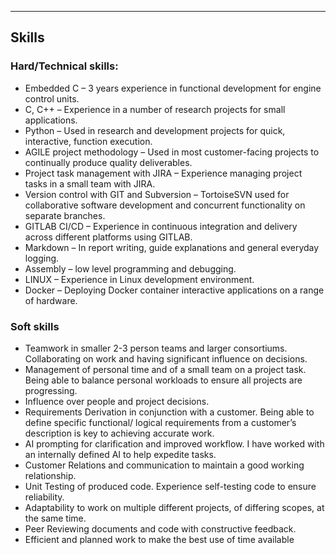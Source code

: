 ***
## Skills

### Hard/Technical skills:

+ Embedded C – 3 years experience in functional development for engine control units.
+ C, C++ – Experience in a number of research projects for small applications.
+ Python – Used in research and development projects for quick, interactive, function execution.
+ AGILE project methodology – Used in most customer-facing projects to continually produce quality deliverables.
+ Project task management with  JIRA – Experience managing project tasks in a small team with JIRA.
+ Version control with GIT and Subversion – TortoiseSVN used for collaborative software development and concurrent functionality on separate branches.
+ GITLAB CI/CD – Experience in continuous integration and delivery across different platforms using GITLAB.
+ Markdown – In report writing, guide explanations and general everyday logging.
+ Assembly – low level programming and debugging.
+ LINUX – Experience in Linux development environment.
+ Docker – Deploying Docker container interactive applications on a range of hardware.

### Soft skills

+ Teamwork in smaller 2-3 person teams and larger consortiums. Collaborating on work and having significant influence on decisions.
+ Management of personal time and of a small team on a project task. Being able to balance personal workloads to ensure all projects are progressing.
+ Influence over people and project decisions.
+ Requirements Derivation in conjunction with a customer. Being able to define specific functional/ logical requirements from a customer’s description is key to achieving accurate work.
+ AI prompting for clarification and improved workflow. I have worked with an internally defined AI to help expedite tasks.
+ Customer Relations and communication to maintain a good working relationship.
+ Unit Testing of produced code. Experience self-testing code to ensure reliability.
+ Adaptability to work on multiple different projects, of differing scopes, at the same time.
+ Peer Reviewing documents and code with constructive feedback.
+ Efficient and planned work to make the best use of time available

